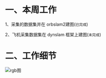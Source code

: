 # 一、本周工作
1、采集的数据集并在 orbslam2建图(```已完成```)

2、飞机采集数据集在 dynslam 框架上建图(```未完成```)


# 二、工作细节


![rgb图](https://github.com/MOSEAA/ZYJ-Group/blob/main/darren_pty/pic(Ninth%20week)/circular.gif)





